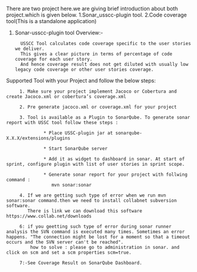 There are two project here.we are giving brief introduction about both project.which is given below.
1.Sonar_usscc-plugin tool.
2.Code coverage tool(This is a standalone application)


1. Sonar-usscc-plugin tool
Overview:- 

         USSCC Tool calculates code coverage specific to the user stories we deliver.
         This gives a clear picture in terms of percentage of code coverage for each user story.
         And hence coverage result does not get diluted with usually low legacy code coverage or other user stories coverage.   

Supported Tool with your Project and follow the below steps:
        
         1. Make sure your project implement Jacoco or Cobertura and create Jacoco.xml or cobertura’s coverage.xml
         
         2. Pre generate jacoco.xml or coverage.xml for your project
         
         3. Tool is available as a Plugin to SonarQube. To generate sonar report with USSC tool follow these steps :

                  * Place USSC-plugin jar at sonarqube-X.X.X/extensions/plugins

                  * Start SonarQube server

                  * Add it as widget to dashboard in sonar. At start of sprint, configure plugin with list of user stories in sprint scope.

                  * Generate sonar report for your project with follwing command :
                     mvn sonar:sonar
        
         4. If we are getting such type of error when we run mvn sonar:sonar command.then we need to install collabnet subversion software.
            There is link we can download this software     https://www.collab.net/downloads

         6: if you geetting such type of error during sonar runner analysis the SVN command is executed many times. Sometimes an error happens. "The connection might be lost for a moment so that a timeout occurs and the SVN server can't be reached".
             how to solve : please go to administration in sonar. and click on scm and set a scm properties scm=true.
             
         7:-See Coverage Result on SonarQube Dashboard.     